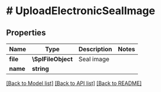 # # UploadElectronicSealImage

## Properties

Name | Type | Description | Notes
------------ | ------------- | ------------- | -------------
**file** | **\SplFileObject** | Seal image |
**name** | **string** |  |

[[Back to Model list]](../../README.md#models) [[Back to API list]](../../README.md#endpoints) [[Back to README]](../../README.md)
